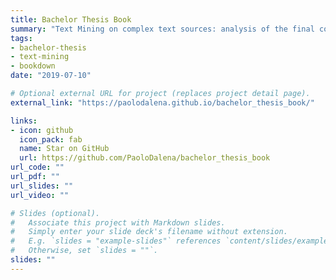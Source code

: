 ```yaml
---
title: Bachelor Thesis Book
summary: "Text Mining on complex text sources: analysis of the final considerations of the Governor on the Annual Reports of the Bank of Italy from 2008 to 2017. <br> Interactive book made with [`{blogdown}`](https://bookdown.org/yihui/blogdown/)."
tags:
- bachelor-thesis
- text-mining
- bookdown
date: "2019-07-10"

# Optional external URL for project (replaces project detail page).
external_link: "https://paolodalena.github.io/bachelor_thesis_book/"

links:
- icon: github
  icon_pack: fab
  name: Star on GitHub
  url: https://github.com/PaoloDalena/bachelor_thesis_book
url_code: ""
url_pdf: ""
url_slides: ""
url_video: ""

# Slides (optional).
#   Associate this project with Markdown slides.
#   Simply enter your slide deck's filename without extension.
#   E.g. `slides = "example-slides"` references `content/slides/example-slides.md`.
#   Otherwise, set `slides = ""`.
slides: ""
---
```

